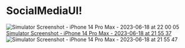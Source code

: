 # SocialMediaUI!

![Simulator Screenshot - iPhone 14 Pro Max - 2023-06-18 at 22 00 05](https://github.com/Deepom5/SocialMediaUI/assets/64247104/e96ff4df-afb9-4a62-9ea0-1191b61b764d)
[Simulator Screenshot - iPhone 14 Pro Max - 2023-06-18 at 21 55 37](https://github.com/Deepom5/SocialMediaUI/assets/64247104/a0c5eb5b-ca56-43f4-8a76-1489328e669b)
![Simulator Screenshot - iPhone 14 Pro Max - 2023-06-18 at 21 55 47](https://github.com/Deepom5/SocialMediaUI/assets/64247104/92403f52-9767-484e-b51d-d43053f361a8)

